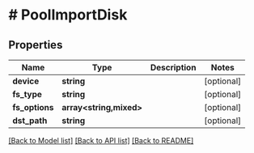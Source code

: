 # # PoolImportDisk

## Properties

Name | Type | Description | Notes
------------ | ------------- | ------------- | -------------
**device** | **string** |  | [optional]
**fs_type** | **string** |  | [optional]
**fs_options** | **array<string,mixed>** |  | [optional]
**dst_path** | **string** |  | [optional]

[[Back to Model list]](../../README.md#models) [[Back to API list]](../../README.md#endpoints) [[Back to README]](../../README.md)
